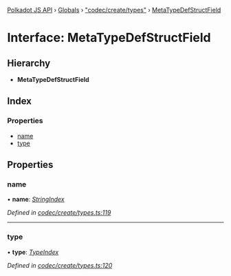 [Polkadot JS API](../README.md) › [Globals](../globals.md) › ["codec/create/types"](../modules/_codec_create_types_.md) › [MetaTypeDefStructField](_codec_create_types_.metatypedefstructfield.md)

# Interface: MetaTypeDefStructField

## Hierarchy

* **MetaTypeDefStructField**

## Index

### Properties

* [name](_codec_create_types_.metatypedefstructfield.md#name)
* [type](_codec_create_types_.metatypedefstructfield.md#type)

## Properties

###  name

• **name**: *[StringIndex](../modules/_codec_create_types_.md#stringindex)*

*Defined in [codec/create/types.ts:119](https://github.com/polkadot-js/api/blob/fe3de4379f/packages/types/src/codec/create/types.ts#L119)*

___

###  type

• **type**: *[TypeIndex](../modules/_codec_create_types_.md#typeindex)*

*Defined in [codec/create/types.ts:120](https://github.com/polkadot-js/api/blob/fe3de4379f/packages/types/src/codec/create/types.ts#L120)*
